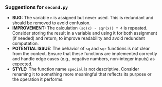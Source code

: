 ### Suggestions for `second.py`

- **BUG:** The variable `n` is assigned but never used. This is redundant and should be removed to avoid confusion.
- **IMPROVEMENT:** The calculation `(sq(x) - sqr(x)) * 4` is repeated. Consider storing the result in a variable and using it for both assignment (if needed) and return, to improve readability and avoid redundant computation.
- **POTENTIAL ISSUE:** The behavior of `sq` and `sqr` functions is not clear from the context. Ensure that these functions are implemented correctly and handle edge cases (e.g., negative numbers, non-integer inputs) as expected.
- **STYLE:** The function name `special` is not descriptive. Consider renaming it to something more meaningful that reflects its purpose or the operation it performs.

